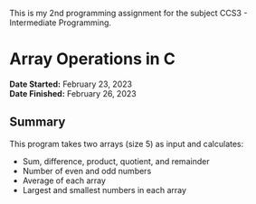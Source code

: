 This is my 2nd programming assignment for the subject CCS3 - Intermediate Programming.

# Array Operations in C

**Date Started:** February 23, 2023  
**Date Finished:** February 26, 2023  

## Summary
This program takes two arrays (size 5) as input and calculates:
- Sum, difference, product, quotient, and remainder  
- Number of even and odd numbers  
- Average of each array  
- Largest and smallest numbers in each array  
